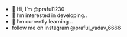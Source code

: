 - 👋 Hi, I’m @praful1230
- 👀 I’m interested in developing..
- 🌱 I’m currently learning ..
- follow me on instagram @praful_yadav_6666


<!---
praful1230/praful1230 is a ✨ special ✨ repository because its `README.md` (this file) appears on your GitHub profile.
You can click the Preview link to take a look at your changes.
--->
